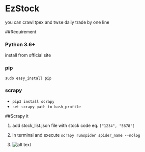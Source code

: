 # EzStock
you can crawl tpex and twse daily trade by one line

##Requirement

### Python 3.6+
install from official site

### pip
```sudo easy_install pip```

### scrapy
- ```pip3 install scrapy```  
- ```set scrapy path to bash_profile```

##Scrapy it
1. add stock_list.json file with stock code eq. ```["1234", "5678"] ```

2. in terminal and execute ```scrapy runspider spider_name --nolog```

3. ![alt text](doc/images/screenshot.png)